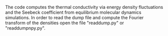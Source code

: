 The code computes the thermal conductivity via energy density fluctuations and the Seebeck coefficient from equilibrium molecular dynamics simulations.
In order to read the dump file and compute the Fourier transform of the densities open the file "readdump.py" or "readdumpnpy.py".
